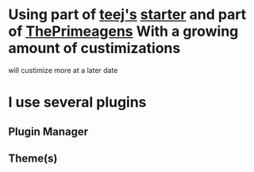 # Using part of [teej's](https://twitter.com/teej_dv) [starter](https://github.com/nvim-lua/kickstart.nvim/blob/master/init.lua) and part of [ThePrimeagens](https://github.com/ThePrimeagen/init.lua) With a growing amount of custimizations
will custimize more at a later date

# I use several plugins
## Plugin Manager
## Theme(s)

